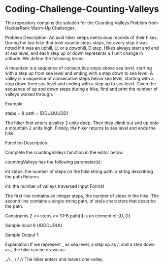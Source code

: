 # Coding-Challenge-Counting-Valleys
This repository contains the solution for the Counting Valleys Problem from HackerRank Warm-Up Challenges.

Problem Description:
An avid hiker keeps meticulous records of their hikes. During the last hike that took exactly steps steps, for every step it was noted if it was an uphill, U, or a downhill, D step. Hikes always start and end at sea level, and each step up or down represents a 1 unit change in altitude. We define the following terms:

A mountain is a sequence of consecutive steps above sea level, starting with a step up from sea level and ending with a step down to sea level.
A valley is a sequence of consecutive steps below sea level, starting with a step down from sea level and ending with a step up to sea level.
Given the sequence of up and down steps during a hike, find and print the number of valleys walked through.

Example

steps = 8 path = [DDUUUUDD]

The hiker first enters a valley 2 units deep. Then they climb out and up onto a mountain 2 units high. Finally, the hiker returns to sea level and ends the hike.

Function Description

Complete the countingValleys function in the editor below.

countingValleys has the following parameter(s):

int steps: the number of steps on the hike
string path: a string describing the path
Returns

int: the number of valleys traversed
Input Format

The first line contains an integer steps, the number of steps in the hike.
The second line contains a single string path, of ste[s characters that describe the path.

Constraints
2 <= steps <= 10^6
path[i] is an element of {U, D}

Sample Input
8
UDDDUDUU

Sample Output
1

Explanation
If we represent _ as sea level, a step up as /, and a step down as \, the hike can be drawn as:

_/\      _
   \    /
    \/\/
The hiker enters and leaves one valley.
